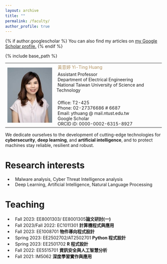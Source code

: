 ```yaml
---
layout: archive
title: ""
permalink: /faculty/
author_profile: true
---
```


{% if author.googlescholar %}
  You can also find my articles on <u><a href="{{author.googlescholar}}">my Google Scholar profile</a>.</u>
{% endif %}

{% include base_path %}


<table style="border-color:#FFAC55FF;border-style:hidden;">
  <tr>
    <td rowspan="3"><img src="/images/Yi-ting3.jpg" align="left" height="50%"/></td>
    <td><font color="#b29362"> &nbsp;黃意婷 Yi-Ting Huang</font><br></td>
  </tr>
  <tr>
    <td>
    &nbsp;Assistant Professor<br>
    &nbsp;<a herf="https://www.ee.ntust.edu.tw/">Department of Electrical Engineering</a><br>
    &nbsp;<a herf="https://www.ntust.edu.tw/">National Taiwan University of Science and Technology</a><br><br>
    </td>  
  </tr>
  <tr>
    <td>
    &nbsp;Office: T2-425<br>
    &nbsp;Phone: 02-27376686 # 6687<br>   
    &nbsp;Email: ythuang @ mail.ntust.edu.tw<br>
    &nbsp;<a herf="https://scholar.google.com/citations?user=uZIy830AAAAJ&hl=en">Google Scholar</a><br>
    &nbsp;ORCID iD: 0000-0002-6315-8927<br>
    </td>
  </tr>
</table>

   

  We dedicate ourselves to the development of cutting-edge technologies for **cybersecurity**, **deep learning**, and **artificial intelligence**, and to protect machines stay reliable, resilient and robust.<br>

<!-- Research interests -->  
# Research interests

  * &nbsp;&nbsp;Malware analysis, Cyber Threat Intelligence analysis
  * &nbsp;&nbsp;Deep Learning, Artificial Intelligence, Natural Language Processing

<!-- Teaching -->

# Teaching

  * &nbsp;&nbsp;Fall 2023: EE8001303/ EE8001305**論文研討(一)**
  * &nbsp;&nbsp;Fall 2023/Fall 2022: EC1011301 **計算機程式與應用**
  * &nbsp;&nbsp;Fall 2023: EE1008701 **物件導向程式設計**
  * &nbsp;&nbsp;Spring 2023: EE2502702/AT2502701 **Python 程式設計**
  * &nbsp;&nbsp;Spring 2023: EE2501702 **R 程式設計**
  * &nbsp;&nbsp;Fall 2022: EE5515701 **資訊安全與人工智慧分析**
  * &nbsp;&nbsp;Fall 2021: IM5062 **深度學習實作與應用**

